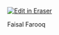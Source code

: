 <p><a target="_blank" href="https://app.eraser.io/workspace/Gm61x3xBcaOJ2hUTH5jb" id="edit-in-eraser-github-link"><img alt="Edit in Eraser" src="https://firebasestorage.googleapis.com/v0/b/second-petal-295822.appspot.com/o/images%2Fgithub%2FOpen%20in%20Eraser.svg?alt=media&amp;token=968381c8-a7e7-472a-8ed6-4a6626da5501"></a></p>

Faisal Farooq


<!--- Eraser file: https://app.eraser.io/workspace/Gm61x3xBcaOJ2hUTH5jb --->